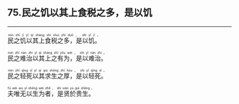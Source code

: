## 75.民之饥以其上食税之多，是以饥
---


<ruby><rb> 民之饥以其上食税之多，是以饥。 </rb> <rt> mín  zhī  jī  yǐ  qí  shàng  shí  shuì  zhī  duō ， shì  yǐ  jī 。</rt>
</ruby>

<ruby><rb> 民之难治以其上之有为，是以难治。 </rb> <rt> mín  zhī  nán  zhì  yǐ  qí  shàng  zhī  yǒu  wéi ， shì  yǐ  nán  zhì 。</rt>
</ruby>

<ruby><rb> 民之轻死以其求生之厚，是以轻死。 </rb> <rt> mín  zhī  qīng  sǐ  yǐ  qí  qiú  shēng  zhī  hòu ， shì  yǐ  qīng  sǐ 。</rt>
</ruby>

<ruby><rb> 夫唯无以生为者，是贤於贵生。 </rb> <rt> fū  wéi  wú  yǐ  shēng  wèi  zhě ， shì  xián  yú  guì  shēng 。</rt>
</ruby>

<ruby><rb>  </rb> <rt></rt>
</ruby>

